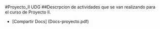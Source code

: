 #Proyecto_II UDG
##Descrpcion de actividades que se van realizando para el curso de Proyecto II.
+ [Compartir Docs] (Docs-proyecto.pdf)
